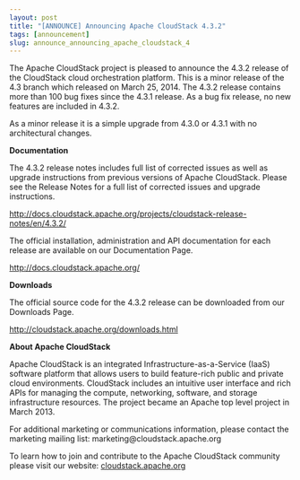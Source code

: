 ```yaml
---
layout: post
title: "[ANNOUNCE] Announcing Apache CloudStack 4.3.2"
tags: [announcement]
slug: announce_announcing_apache_cloudstack_4
---
```

<p>The Apache CloudStack project is pleased to announce the 4.3.2 release
of the CloudStack cloud orchestration platform. This is a minor release
of the 4.3 branch which released on March 25, 2014. The 4.3.2 release
contains more than 100 bug fixes since the 4.3.1 release. As a bug fix
release, no new features are included in 4.3.2.</p>

<p>As a minor release it is a simple upgrade from 4.3.0 or 4.3.1 with no
architectural changes.</p>

<p><strong>Documentation</strong></p>

<p>The 4.3.2 release notes includes full list of corrected issues as well
as upgrade instructions from previous versions of Apache CloudStack.
Please see the Release Notes for a full list of corrected issues and
upgrade instructions.</p>

<p><a href="http://docs.cloudstack.apache.org/projects/cloudstack-release-notes/en/4.3.2/">http://docs.cloudstack.apache.org/projects/cloudstack-release-notes/en/4.3.2/</a></p>

<p>The official installation, administration and API documentation for each
release are available on our Documentation Page.</p>

<p><a href="http://docs.cloudstack.apache.org/">http://docs.cloudstack.apache.org/</a></p>

<p><strong>Downloads</strong></p>

<p>The official source code for the 4.3.2 release can be downloaded from
our Downloads Page.</p>

<p><a href="http://cloudstack.apache.org/downloads.html">http://cloudstack.apache.org/downloads.html</a></p>

<p><strong>About Apache CloudStack</strong></p>

<p>Apache CloudStack is an integrated Infrastructure-as-a-Service (IaaS)
software platform that allows users to build feature-rich public and
private cloud environments. CloudStack includes an intuitive user
interface and rich APIs for managing the compute, networking, software,
and storage infrastructure resources. The project became an Apache top
level project in March 2013.</p>

<p>For additional marketing or communications information, please contact
the marketing mailing list: marketing@cloudstack.apache.org</p>

<p>To learn how to join and contribute to the Apache CloudStack community
please visit our website: <a href="http://cloudstack.apache.org">cloudstack.apache.org</a></p>
